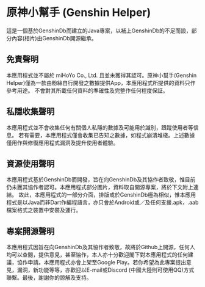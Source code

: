 # 原神小幫手 (Genshin Helper)
這是一個基於GenshinDb而建立的Java專案，以補上GenshinDb的不足而設，部分內容(相片)由GenshinDb開源繼承。

## 免責聲明
本應用程式並不屬於 miHoYo Co., Ltd. 且並未獲得其認可。原神小幫手(Genshin Helper)僅為一款由粉絲自行開發之數據提供App，本應用程式所提供的資料只作參考用途。 不會對其所載任何資料的準確性及完整作任何程度保証。

## 私隱收集聲明
本應用程式並不會收集任何有關個人私隱的數據及可能用於識別，跟蹤使用者等信息。 若有需要，本應用程式僅會收集已告知之數據，如程式崩潰堆棧。上述數據僅用作與修復應用程式漏洞及提升使用者體驗。

## 資源使用聲明
本應用程式基於GenshinDb而開發，旨在向GenshinDb及其協作者致敬，惟目前仍未獲其協作者認可。本應用程式部分圖片，資料取自開源專案，將於下文附上連結。
故此，本應用程式的一部分介面，排版或於GenshinDb極為相似，惟本應用程式是以Java而非Dart作編程語言，亦只會於Android或／及任何支援.apk，.aab檔案格式之裝置中安裝及運行。

## 專案開源聲明
本應用程式因旨在向GenshinDb及其協作者致敬，故將於Github上開源，任何人均可以查閱，提供意見，甚至協作，本人亦十分歡迎閣下對本應用程式的任何建議，協作申請。本應用程式亦會上架至Google Play。若你希望為此專案提出意見，漏洞，新功能等等，亦歡迎以E-mail或Discord (中國大陸則可使用QQ)方式聯繫。最後，謝謝你的諒解及支持。
